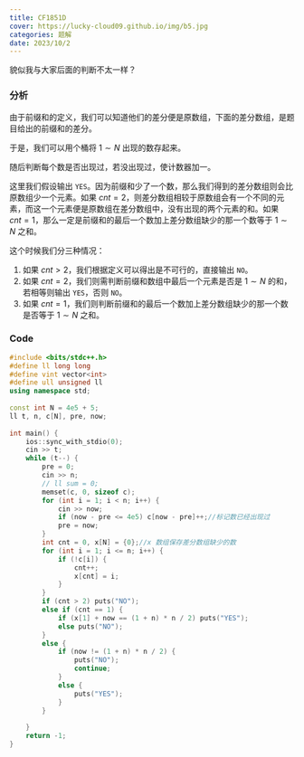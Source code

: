 ```yaml
---
title: CF1851D
cover: https://lucky-cloud09.github.io/img/b5.jpg
categories: 题解
date: 2023/10/2
---
```



貌似我与大家后面的判断不太一样？

### 分析

由于前缀和的定义，我们可以知道他们的差分便是原数组，下面的差分数组，是题目给出的前缀和的差分。
 
于是，我们可以用个桶将 $1 \sim N$ 出现的数存起来。

随后判断每个数是否出现过，若没出现过，使计数器加一。

这里我们假设输出 `YES`。因为前缀和少了一个数，那么我们得到的差分数组则会比原数组少一个元素。如果 $cnt = 2$，则差分数组相较于原数组会有一个不同的元素，而这一个元素便是原数组在差分数组中，没有出现的两个元素的和。如果 $cnt = 1$，那么一定是前缀和的最后一个数加上差分数组缺少的那一个数等于 $1 \sim N$ 之和。

这个时候我们分三种情况：

1. 如果 $cnt > 2$，我们根据定义可以得出是不可行的，直接输出 `NO`。
2. 如果 $cnt = 2$，我们则需判断前缀和数组中最后一个元素是否是 $1 \sim N$ 的和，若相等则输出 `YES`，否则 `NO`。
3. 如果 $cnt = 1$，我们则判断前缀和的最后一个数加上差分数组缺少的那一个数是否等于 $1 \sim N$ 之和。

### Code

```cpp
#include <bits/stdc++.h>
#define ll long long
#define vint vector<int>
#define ull unsigned ll 
using namespace std;
 
const int N = 4e5 + 5;
ll t, n, c[N], pre, now;
 
int main() {
	ios::sync_with_stdio(0);
    cin >> t;
    while (t--) {
        pre = 0;
        cin >> n;
        // ll sum = 0;
        memset(c, 0, sizeof c); 
        for (int i = 1; i < n; i++) {
            cin >> now;
            if (now - pre <= 4e5) c[now - pre]++;//标记数已经出现过
            pre = now;
        }
        int cnt = 0, x[N] = {0};//x 数组保存差分数组缺少的数
        for (int i = 1; i <= n; i++) {
            if (!c[i]) {
                cnt++;
                x[cnt] = i;
            }
        }
        if (cnt > 2) puts("NO");
        else if (cnt == 1) {
            if (x[1] + now == (1 + n) * n / 2) puts("YES");
            else puts("NO");
        }
        else {
            if (now != (1 + n) * n / 2) {
                puts("NO");
                continue;
            }
            else {
                puts("YES");
            }
        }
        
    }
    return -1;
}
```